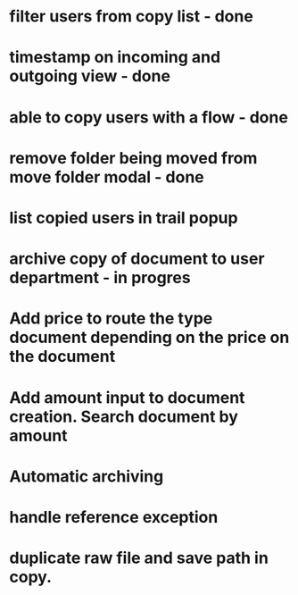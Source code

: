 # filter users from copy list - done

# timestamp on incoming and outgoing view - done

# able to copy users with a flow - done

# remove folder being moved from move folder modal - done

# list copied users in trail popup

# archive copy of document to user department - in progres

# Add price to route the type document depending on the price on the document

# Add amount input to document creation. Search document by amount

# Automatic archiving

# handle reference exception

# duplicate raw file and save path in copy.
